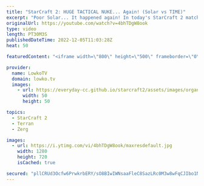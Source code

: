```yaml
---
title: "StarCraft 2: HUGE TACTICAL NUKE... Again! (Solar vs TIME)"
excerpt: "Poor Solar... It happened again! In today's StarCraft 2 match I cast a game between Solar (Zerg) and TIME (Terran) from the ESL Open Cup Korea Grand Finals. In this match Solar once more takes a Nuke to the majority of his army.  Support my work on Patreon: https://www.patreon.com/lowkotv Become a YouTube"
originalUrl: https://youtube.com/watch?v=4bhTDgW8ook
type: video
length: PT30M3S
publishedDateTime: 2022-12-05T11:03:28Z
heat: 50

featuredContent: "<iframe width=\"800\" height=\"500\" frameborder=\"0\" src=\"https://www.youtube.com/embed/4bhTDgW8ook\" allow=\"accelerometer; autoplay; encrypted-media; gyroscope; picture-in-picture\" allowfullscreen></iframe>"

provider:
  name: LowkoTV
  domain: lowko.tv
  images:
    - url: https://everyday-cc.github.io/starcraft2/assets/images/organizations/lowko.tv-50x50.jpg
      width: 50
      height: 50

topics:
  - StarCraft 2
  - Terran
  - Zerg

images:
  - url: https://i.ytimg.com/vi/4bhTDgW8ook/maxresdefault.jpg
    width: 1280
    height: 720
    isCached: true

secured: "pllCRUd3Ocfw6PrwkrbERY/sO8BIwIWNsaaFleC8SazLRc0M3w8wFqCJIbo1NeaTabb669+3YRrfCiON1hhOpGmPf9lJQVHgDJSezeSCMPNyCvthyoHlF5pvWLQ14+z2XlcCOjNRN4zHuAL/1FIWWEi62v101wIlIn/60ITu9J+8vbwdkbLKPdLUGI6pAjXtAQmLZQZSi8RsH/GnPnTkzg0WEzr8YHmOA9ujUxr2feRFBvw8pBZ2HtCLM11gnuUGChC+HNhYmySUyPD8D0xFFcdzWGBhvFZRuUA4pFRRh1lgVmAE5ANl82nPH00Rvg/62RrNcWcWNxmtMY6GQJSEUiOfMmJBy7eXbYu9gk+d62fG3prYIK2JHox4QtIt36zNaJU+KNKiUNEx5atuO8VzykqEm5wcnWPXh8nyHpNPfWs=;56eyo+2Yc+byEGKybGH+uw=="
---
```


